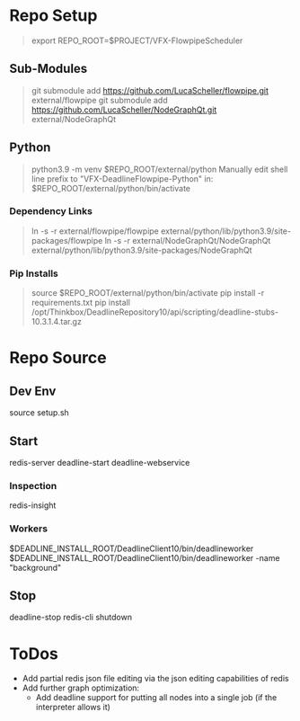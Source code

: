 # Repo Setup
> export REPO_ROOT=$PROJECT/VFX-FlowpipeScheduler
## Sub-Modules
> git submodule add https://github.com/LucaScheller/flowpipe.git external/flowpipe
> git submodule add https://github.com/LucaScheller/NodeGraphQt.git external/NodeGraphQt
## Python
> python3.9 -m venv $REPO_ROOT/external/python
Manually edit shell line prefix to "VFX-DeadlineFlowpipe-Python" in:
$REPO_ROOT/external/python/bin/activate
### Dependency Links
> ln -s -r external/flowpipe/flowpipe external/python/lib/python3.9/site-packages/flowpipe
> ln -s -r external/NodeGraphQt/NodeGraphQt external/python/lib/python3.9/site-packages/NodeGraphQt
### Pip Installs
> source $REPO_ROOT/external/python/bin/activate
> pip install -r requirements.txt 
> pip install /opt/Thinkbox/DeadlineRepository10/api/scripting/deadline-stubs-10.3.1.4.tar.gz

# Repo Source
## Dev Env
source setup.sh
## Start
redis-server
deadline-start
deadline-webservice
### Inspection
redis-insight
### Workers
$DEADLINE_INSTALL_ROOT/DeadlineClient10/bin/deadlineworker
$DEADLINE_INSTALL_ROOT/DeadlineClient10/bin/deadlineworker -name "background"
## Stop
deadline-stop
redis-cli shutdown


# ToDos
- Add partial redis json file editing via the json editing capabilities of redis
- Add further graph optimization:
    - Add deadline support for putting all nodes into a single job (if the interpreter allows it)
